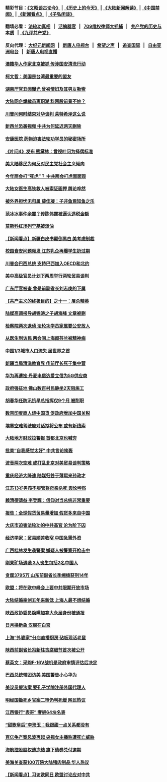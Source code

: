 #### 精彩节目：[《文昭谈古论今》](http://134.209.198.168/wenzhao) | [《历史上的今天》](http://134.209.198.168/today-in-history) | [《大陆新闻解读》](http://134.209.198.168/ntdtv-comedy) | [《中国禁闻》](http://134.209.198.168/ntdtv-news) | [《新闻看点》](http://134.209.198.168/news-insight) | [《子弘闲谈》](http://134.209.198.168/zihongxiantan/) 

  #### 翻墙必看： [法轮功真相](http://134.209.198.168:10000/videos/truth.html) &nbsp;&nbsp;|&nbsp;&nbsp; [活摘器官](http://134.209.198.168:10000/videos/res/Organs/) &nbsp;&nbsp;|&nbsp;&nbsp; [709维权律师大抓捕](http://134.209.198.168:10000/videos/709/) &nbsp;&nbsp;|&nbsp;&nbsp; [共产党的历史与本质](http://134.209.198.168:10000/videos/jiuping/) &nbsp;&nbsp;| [《九评共产党》](http://134.209.198.168:10000/videos/jiuping/) 

#### 反向代理： [大纪元新闻网](http://134.209.198.168:10080/) &nbsp;&nbsp;|&nbsp;&nbsp; [新唐人电视台](http://134.209.198.168:8000/) &nbsp;&nbsp;|&nbsp;&nbsp; [希望之声](http://134.209.198.168:8200/) &nbsp;&nbsp;|&nbsp;&nbsp; [追查国际](http://134.209.198.168:10010/) &nbsp;&nbsp;|&nbsp;&nbsp; [自由亚洲电台](http://134.209.198.168:9800/) &nbsp;&nbsp;|&nbsp;&nbsp; [新唐人电视直播](http://134.209.198.168/) 

#### [澳籍华人作家北京被抓 传涉国安清洗行动](../pages/nsc413/n11126034.md?t=03200636) 

#### [柯文哲：美国是台湾最重要的盟友](../pages/nsc413/n11126084.md?t=03200636) 


#### [湖南厅官丑闻曝光 曾被情妇及其男友勒索](../pages/nsc413/n11126023.md?t=03200636) 

#### [大陆网企爆裁员离职潮 科网股前景不妙？](../pages/nsc413/n11125727.md?t=03200636) 

#### [川普问何时结束对华谈判 莱特希泽这么说](../pages/nsc413/n11125819.md?t=03200636) 

#### [新西兰恐袭视频 中共为何延迟两天删除](../pages/nsc413/n11125623.md?t=03200636) 

#### [安康医院 药物迫害法轮功学员的秘密场所](../pages/nsc413/n11124316.md?t=03200636) 

#### [《叶问4》发布 熊黛林：曾视叶问为择偶标准](../pages/nsc413/n11125551.md?t=03200636) 

#### [美大陆移民为何反对民主党社会主义倾向](../pages/nsc413/n11124757.md?t=03200636) 

#### [今年两会打“死虎”？ 中共两会打虎面面观](../pages/nsc413/n11125507.md?t=03200636) 

#### [大陆女医生高铁救人被索证画押 舆论哗然](../pages/nsc413/n11125583.md?t=03200636) 

#### [被外界担忧无归属 薛佳凝：子非鱼焉知鱼之乐](../pages/nsc413/n11125276.md?t=03200636) 

#### [范冰冰事件余震？传陈伟霆被逼认逃税金额](../pages/nsc413/n11124604.md?t=03200636) 

#### [莫斯科红场列宁墓被泼油](../pages/nsc413/n11125458.md?t=03200636) 

#### [【新闻看点】新疆白皮书颠倒黑白 美考虑制裁](../pages/nsc413/n11125158.md?t=03200636) 

#### [校园食安问题频发 江苏乳企再爆学生奶过期](../pages/nsc413/n11125282.md?t=03200636) 

#### [川普会巴西总统 支持巴西加入OECD和北约](../pages/nsc413/n11125224.md?t=03200636) 

#### [美中高级官员计划下两周举行两轮贸易谈判](../pages/nsc413/n11125232.md?t=03200636) 

#### [广东厅官被查 曾是前副省长刘志庚的下属](../pages/nsc413/n11125335.md?t=03200636) 

#### [【共产主义的终极目的】之十一：屠杀精英](../pages/nsc413/n11118442.md?t=03200636) 

#### [陆媒高调报导胡锦涛之子胡海峰 文章被删](../pages/nsc413/n11124768.md?t=03200636) 

#### [检察院两次退侦 法轮功学员家属要公安放人](../pages/nsc413/n11120175.md?t=03200636) 

#### [从医生到访民 两会间上海颜芬兰被精神病](../pages/nsc413/n11124866.md?t=03200636) 

#### [中国1/3城市人口流失 居世界之首](../pages/nsc413/n11124913.md?t=03200636) 

#### [新疆当局清洗教育界 传前厅长死于集中营](../pages/nsc413/n11125113.md?t=03200636) 

#### [华为再遭挫 丹麦电信选爱立信为5G供应商](../pages/nsc413/n11124838.md?t=03200636) 

#### [政府强征地 佛山数百村民静坐2天阻施工](../pages/nsc413/n11124182.md?t=03200636) 

#### [胡春华任防汛抗旱总指挥仅9个月 被削职](../pages/nsc413/n11124626.md?t=03200636) 

#### [数百印度商人烧中国货 促政府增加中国关税](../pages/nsc413/n11124571.md?t=03200636) 

#### [埃塞空难驾驶舱对话拟将公布 或有新线索](../pages/nsc413/n11124659.md?t=03200636) 

#### [大陆地方财政拉警报 首都北京也喊穷](../pages/nsc413/n11123643.md?t=03200636) 

#### [批美“自我感觉太好” 中共言论挨轰](../pages/nsc413/n11124588.md?t=03200636) 

#### [波音两次空难 或打乱北京对美贸易谈判策略](../pages/nsc413/n11124570.md?t=03200636) 

#### [重庆经济大降速 陆媒归咎于薄熙来孙政才](../pages/nsc413/n11122648.md?t=03200636) 

#### [江苏13岁男孩不服管将母亲杀死 舆论哗然](../pages/nsc413/n11124262.md?t=03200636) 

#### [赖清德请益 李登辉：信仰对当总统非常重要](../pages/nsc413/n11124425.md?t=03200636) 

#### [报告：全球假货贸易量增加 假货多来自中国](../pages/nsc413/n11124186.md?t=03200636) 


#### [大庆市迫害法轮功的中共高官 沦为阶下囚](../pages/nsc413/n11121901.md?t=03200636) 

#### [经济学家：贸易顺差收窄 中国急需外资](../pages/nsc413/n11124104.md?t=03200636) 

#### [广西桂林发生袭警案 嫌疑人被警察开枪击中](../pages/nsc413/n11124273.md?t=03200636) 

#### [刚果矿场遇袭 3人丧生包括2名中国人](../pages/nsc413/n11124335.md?t=03200636) 

#### [贪腐3795万 山东前副省长季缃绮获刑14年](../pages/nsc413/n11124145.md?t=03200636) 

#### [欧盟：将在欧中峰会上要中共限期开放市场](../pages/nsc413/n11124114.md?t=03200636) 

#### [大陆结婚率创五年来新低 上海人最不想结婚](../pages/nsc413/n11123634.md?t=03200636) 

#### [陕西政协委员隐瞒加拿大永居身份被通报](../pages/nsc413/n11123747.md?t=03200636) 

#### [日月换新象 汉服在白宫](../pages/nsc413/n11119778.md?t=03200636) 

#### [上海“外婆家”分店直播厨房 砧板现活老鼠](../pages/nsc413/n11123771.md?t=03200636) 

#### [陕西前副省长冯新柱贪腐细节首次被公开](../pages/nsc413/n11123784.md?t=03200636) 

#### [蔡英文：采购F-16V战机是政府审慎评估后决定](../pages/nsc413/n11123930.md?t=03200636) 

#### [巴西总统带团访美 美国警告小心华为](../pages/nsc413/n11123069.md?t=03200636) 

#### [美议员提法案 要孔子学院注册外国代理人](../pages/nsc413/n11123437.md?t=03200636) 

#### [明经国锄死乡官案二审仍判死缓 网民热议](../pages/nsc413/n11123544.md?t=03200636) 

#### [江西银行“表哥” 奢拥64块名表](../pages/nsc413/n11123389.md?t=03200636) 

#### [“甜歌皇后”李玲玉：我跟甜一点关系都没有](../pages/nsc413/n11122828.md?t=03200636) 

#### [百亿争产案风波再起 央视女主播称遭死亡威胁](../pages/nsc413/n11123337.md?t=03200636) 

#### [海航控股股权遭冻结 旗下债券兑付逾期](../pages/nsc413/n11123590.md?t=03200636) 

#### [美海关查获100万磅大陆猪肉制品 华人热议](../pages/nsc413/n11122738.md?t=03200636) 

#### [【新闻看点】习访欧同日 欧盟讨论应对中共](../pages/nsc413/n11122515.md?t=03200636) 

